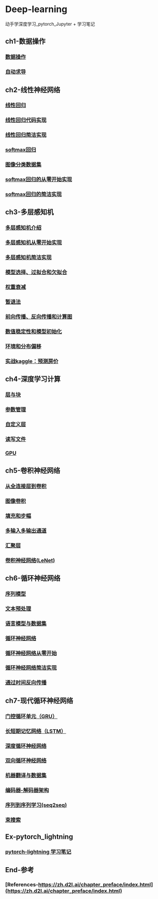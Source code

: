# Deep-learning
动手学深度学习_pytorch_Jupyter + 学习笔记

## ch1-数据操作
### [数据操作](https://github.com/chenyu313/Deep-learning/blob/main/ch1/0-%E6%95%B0%E6%8D%AE%E6%93%8D%E4%BD%9C.ipynb)
### [自动求导](https://github.com/chenyu313/Deep-learning/blob/main/ch1/1-%E8%87%AA%E5%8A%A8%E6%B1%82%E5%AF%BC.ipynb)

## ch2-线性神经网络
### [线性回归](https://github.com/chenyu313/Deep-learning/blob/main/ch2/2-%E7%BA%BF%E6%80%A7%E5%9B%9E%E5%BD%92.ipynb)
### [线性回归代码实现](https://github.com/chenyu313/Deep-learning/blob/main/ch2/3-%E7%BA%BF%E6%80%A7%E5%9B%9E%E5%BD%92%E4%BB%A3%E7%A0%81%E5%AE%9E%E7%8E%B0.ipynb)
### [线性回归简洁实现](https://github.com/chenyu313/Deep-learning/blob/main/ch2/4-%E7%BA%BF%E6%80%A7%E5%9B%9E%E5%BD%92%E7%AE%80%E6%B4%81%E5%AE%9E%E7%8E%B0.ipynb)
### [softmax回归](https://github.com/chenyu313/Deep-learning/blob/main/ch2/5-softmax%E5%9B%9E%E5%BD%92.ipynb)
### [图像分类数据集](https://github.com/chenyu313/Deep-learning/blob/main/ch2/6-%E5%9B%BE%E5%83%8F%E5%88%86%E7%B1%BB%E6%95%B0%E6%8D%AE%E9%9B%86.ipynb)
### [softmax回归的从零开始实现](https://github.com/chenyu313/Deep-learning/blob/main/ch2/7-softmax%E5%9B%9E%E5%BD%92%E7%9A%84%E4%BB%8E%E9%9B%B6%E5%BC%80%E5%A7%8B%E5%AE%9E%E7%8E%B0.ipynb)
### [softmax回归的简洁实现](https://github.com/chenyu313/Deep-learning/blob/main/ch2/8-softmax%E5%9B%9E%E5%BD%92%E7%9A%84%E7%AE%80%E6%B4%81%E5%AE%9E%E7%8E%B0.ipynb)

## ch3-多层感知机
### [多层感知机介绍](https://github.com/chenyu313/Deep-learning/blob/main/ch3/9-%E5%A4%9A%E5%B1%82%E6%84%9F%E7%9F%A5%E6%9C%BA.ipynb)
### [多层感知机从零开始实现](https://github.com/chenyu313/Deep-learning/blob/main/ch3/10-%E5%A4%9A%E5%B1%82%E6%84%9F%E7%9F%A5%E6%9C%BA%E4%BB%8E%E9%9B%B6%E5%BC%80%E5%A7%8B%E5%AE%9E%E7%8E%B0.ipynb)
### [多层感知机简洁实现](https://github.com/chenyu313/Deep-learning/blob/main/ch3/11-%E5%A4%9A%E5%B1%82%E6%84%9F%E7%9F%A5%E6%9C%BA%E7%AE%80%E6%B4%81%E5%AE%9E%E7%8E%B0.ipynb)
### [模型选择、过拟合和欠拟合](https://github.com/chenyu313/Deep-learning/blob/main/ch3/12-%E6%A8%A1%E5%9E%8B%E9%80%89%E6%8B%A9%E3%80%81%E8%BF%87%E6%8B%9F%E5%90%88%E5%92%8C%E6%AC%A0%E6%8B%9F%E5%90%88.ipynb)
### [权重衰减](https://github.com/chenyu313/Deep-learning/blob/main/ch3/13-%E6%9D%83%E9%87%8D%E8%A1%B0%E5%87%8F.ipynb)
### [暂退法](https://github.com/chenyu313/Deep-learning/blob/main/ch3/14-%E6%9A%82%E9%80%80%E6%B3%95_Dropout.ipynb)
### [前向传播、反向传播和计算图](https://github.com/chenyu313/Deep-learning/blob/main/ch3/15-%E5%89%8D%E5%90%91%E4%BC%A0%E6%92%AD%E3%80%81%E5%8F%8D%E5%90%91%E4%BC%A0%E6%92%AD%E5%92%8C%E8%AE%A1%E7%AE%97%E5%9B%BE.ipynb)
### [数值稳定性和模型初始化](https://github.com/chenyu313/Deep-learning/blob/main/ch3/16-%E6%95%B0%E5%80%BC%E7%A8%B3%E5%AE%9A%E6%80%A7%E5%92%8C%E6%A8%A1%E5%9E%8B%E5%88%9D%E5%A7%8B%E5%8C%96.ipynb)
### [环境和分布偏移](https://github.com/chenyu313/Deep-learning/blob/main/ch3/17-%E7%8E%AF%E5%A2%83%E5%92%8C%E5%88%86%E5%B8%83%E5%81%8F%E7%A7%BB.ipynb)
### [实战kaggle：预测房价](https://github.com/chenyu313/Deep-learning/blob/main/ch3/18-%E5%AE%9E%E6%88%98kaggle%E6%AF%94%E8%B5%9B-%E9%A2%84%E6%B5%8B%E6%88%BF%E4%BB%B7.ipynb)

## ch4-深度学习计算
### [层与块](https://github.com/chenyu313/Deep-learning/blob/main/ch4/19-%E5%B1%82%E4%B8%8E%E5%9D%97.ipynb)
### [参数管理](https://github.com/chenyu313/Deep-learning/blob/main/ch4/20-%E5%8F%82%E6%95%B0%E7%AE%A1%E7%90%86.ipynb)
### [自定义层](https://github.com/chenyu313/Deep-learning/blob/main/ch4/21-%E8%87%AA%E5%AE%9A%E4%B9%89%E5%B1%82.ipynb)
### [读写文件](https://github.com/chenyu313/Deep-learning/blob/main/ch4/22-%E8%AF%BB%E5%86%99%E6%96%87%E4%BB%B6.ipynb)
### [GPU](https://github.com/chenyu313/Deep-learning/blob/main/ch4/23-GPU.ipynb)

## ch5-卷积神经网络
### [从全连接层到卷积](https://github.com/chenyu313/Deep-learning/blob/main/ch5/24-%E4%BB%8E%E5%85%A8%E8%BF%9E%E6%8E%A5%E5%B1%82%E5%88%B0%E5%8D%B7%E7%A7%AF.ipynb)
### [图像卷积](https://github.com/chenyu313/Deep-learning/blob/main/ch5/25-%E5%9B%BE%E5%83%8F%E5%8D%B7%E7%A7%AF.ipynb)
### [填充和步幅](https://github.com/chenyu313/Deep-learning/blob/main/ch5/26-%E5%A1%AB%E5%85%85%E5%92%8C%E6%AD%A5%E5%B9%85.ipynb)
### [多输入多输出通道](https://github.com/chenyu313/Deep-learning/blob/main/ch5/27-%E5%A4%9A%E8%BE%93%E5%85%A5%E5%A4%9A%E8%BE%93%E5%87%BA%E9%80%9A%E9%81%93.ipynb)
### [汇聚层](https://github.com/chenyu313/Deep-learning/blob/main/ch5/28-%E6%B1%87%E8%81%9A%E5%B1%82.ipynb)
### [卷积神经网络(LeNet)](https://github.com/chenyu313/Deep-learning/blob/main/ch5/29-%E5%8D%B7%E7%A7%AF%E7%A5%9E%E7%BB%8F%E7%BD%91%E7%BB%9CLeNet.ipynb)

## ch6-循环神经网络
### [序列模型](https://github.com/chenyu313/Deep-learning/blob/main/ch6/30-%E5%BA%8F%E5%88%97%E6%A8%A1%E5%9E%8B.ipynb)
### [文本预处理](https://github.com/chenyu313/Deep-learning/blob/main/ch6/31-%E6%96%87%E6%9C%AC%E9%A2%84%E5%A4%84%E7%90%86.ipynb)
### [语言模型与数据集](https://github.com/chenyu313/Deep-learning/blob/main/ch6/32-%E8%AF%AD%E8%A8%80%E6%A8%A1%E5%9E%8B%E4%B8%8E%E6%95%B0%E6%8D%AE%E9%9B%86.ipynb)
### [循环神经网络](https://github.com/chenyu313/Deep-learning/blob/main/ch6/33-%E5%BE%AA%E7%8E%AF%E7%A5%9E%E7%BB%8F%E7%BD%91%E7%BB%9C.ipynb)
### [循环神经网络从零开始](https://github.com/chenyu313/Deep-learning/blob/main/ch6/34-%E5%BE%AA%E7%8E%AF%E7%A5%9E%E7%BB%8F%E7%BD%91%E7%BB%9C%E4%BB%8E%E9%9B%B6%E5%BC%80%E5%A7%8B.ipynb)
### [循环神经网络简洁实现](https://github.com/chenyu313/Deep-learning/blob/main/ch6/35-%E5%BE%AA%E7%8E%AF%E7%A5%9E%E7%BB%8F%E7%BD%91%E7%BB%9C%E7%9A%84%E7%AE%80%E6%B4%81%E5%AE%9E%E7%8E%B0.ipynb)
### [通过时间反向传播](https://github.com/chenyu313/Deep-learning/blob/main/ch6/36-%E9%80%9A%E8%BF%87%E6%97%B6%E9%97%B4%E5%8F%8D%E5%90%91%E4%BC%A0%E6%92%AD.ipynb)

## ch7-现代循环神经网络
### [门控循环单元（GRU）](https://github.com/chenyu313/Deep-learning/blob/main/ch7/37-%E9%97%A8%E6%8E%A7%E5%BE%AA%E7%8E%AF%E5%8D%95%E5%85%83.ipynb)
### [长短期记忆网络（LSTM）](https://github.com/chenyu313/Deep-learning/blob/main/ch7/38-%E9%95%BF%E7%9F%AD%E6%9C%9F%E8%AE%B0%E5%BF%86%E7%BD%91%E7%BB%9C.ipynb)
### [深度循环神经网络](https://github.com/chenyu313/Deep-learning/blob/main/ch7/39-%E6%B7%B1%E5%BA%A6%E5%BE%AA%E7%8E%AF%E7%A5%9E%E7%BB%8F%E7%BD%91%E7%BB%9C.ipynb)
### [双向循环神经网络](https://github.com/chenyu313/Deep-learning/blob/main/ch7/40-%E5%8F%8C%E5%90%91%E5%BE%AA%E7%8E%AF%E7%A5%9E%E7%BB%8F%E7%BD%91%E7%BB%9C.ipynb)
### [机器翻译与数据集](https://github.com/chenyu313/Deep-learning/blob/main/ch7/41-%E6%9C%BA%E5%99%A8%E7%BF%BB%E8%AF%91%E4%B8%8E%E6%95%B0%E6%8D%AE%E9%9B%86.ipynb)
### [编码器-解码器架构](https://github.com/chenyu313/Deep-learning/blob/main/ch7/42-%E7%BC%96%E7%A0%81%E5%99%A8-%E8%A7%A3%E7%A0%81%E5%99%A8%E6%9E%B6%E6%9E%84.ipynb)
### [序列到序列学习(seq2seq)]()
### [束搜索]()


## Ex-pytorch_lightning
### [pytorch-lightning 学习笔记](https://github.com/chenyu313/Deep-learning/blob/main/ex/pytorch-lightning%E5%AD%A6%E4%B9%A0%E7%AC%94%E8%AE%B0.ipynb)

## End-参考
### [References-https://zh.d2l.ai/chapter_preface/index.html](https://zh.d2l.ai/chapter_preface/index.html)
